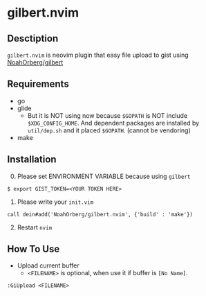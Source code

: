 # gilbert.nvim

## Desctiption
`gilbert.nvim` is neovim plugin that easy file upload to gist using [NoahOrberg/gilbert](http://github.com/NoahOrberg/gilbert) 

## Requirements
- go
- glide
  - But it is NOT using now because `$GOPATH` is NOT include `$XDG_CONFIG_HOME`. And dependent packages are installed by `util/dep.sh` and it placed `$GOPATH`. (cannot be vendoring)
- make

## Installation
0. Please set ENVIRONMENT VARIABLE because using `gilbert`
```
$ export GIST_TOKEN=<YOUR TOKEN HERE>
```
1. Please write your `init.vim`
```
call dein#add('NoahOrberg/gilbert.nvim', {'build' : 'make'})
```
2. Restart `nvim`

## How To Use
- Upload current buffer
  - `<FILENAME>` is optional, when use it if buffer is `[No Name]`.
```
:GiUpload <FILENAME>
```
